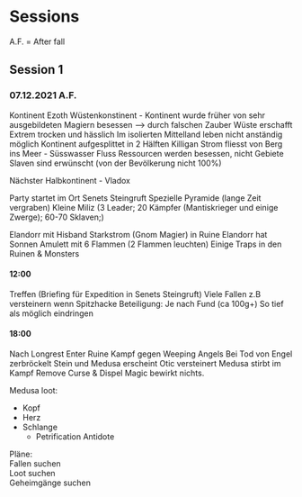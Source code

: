 # Sessions

A.F. = After fall

## Session 1
### 07.12.2021 A.F.

Kontinent Ezoth
Wüstenkonstinent - Kontinent wurde früher von sehr ausgebildeten Magiern besessen --> durch falschen Zauber Wüste erschafft
Extrem trocken und hässlich
Im isolierten Mittelland leben nicht anständig möglich
Kontinent aufgesplittet in 2 Hälften
Killigan Strom fliesst von Berg ins Meer - Süsswasser Fluss
Ressourcen werden besessen, nicht Gebiete
Slaven sind erwünscht (von der Bevölkerung nicht 100%)
  
Nächster Halbkontinent - Vladox
  
Party startet im Ort Senets Steingruft
Spezielle Pyramide (lange Zeit vergraben)
Kleine Miliz (3 Leader; 20 Kämpfer (Mantiskrieger und einige Zwerge); 60-70 Sklaven;)
  
Elandorr mit Hisband Starkstrom (Gnom Magier) in Ruine
Elandorr hat Sonnen Amulett mit 6 Flammen (2 Flammen leuchten)
Einige Traps in den Ruinen & Monsters

#### 12:00
Treffen (Briefing für Expedition in Senets Steingruft)
Viele Fallen z.B versteinern wenn Spitzhacke
Beteiligung: Je nach Fund (ca 100g+)
So tief als möglich eindringen

#### 18:00
Nach Longrest
Enter Ruine
Kampf gegen Weeping Angels
Bei Tod von Engel zerbröckelt Stein und Medusa erscheint
Otic versteinert
Medusa stirbt im Kampf
Remove Curse & Dispel Magic bewirkt nichts.
  
Medusa loot:

- Kopf 
- Herz 
- Schlange
    * Petrification Antidote


  
Pläne:  
Fallen suchen  
Loot suchen  
Geheimgänge suchen  